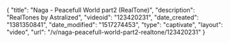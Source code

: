 {
    "title": "Naga - Peacefull World part2 (RealTone)",
    "description": "RealTones by Astralized",
    "videoid": "123420231",
    "date_created": "1381350841",
    "date_modified": "1517274453",
    "type": "captivate",
    "layout": "video",
    "url": "\/v\/naga-peacefull-world-part2-realtone\/123420231"
}